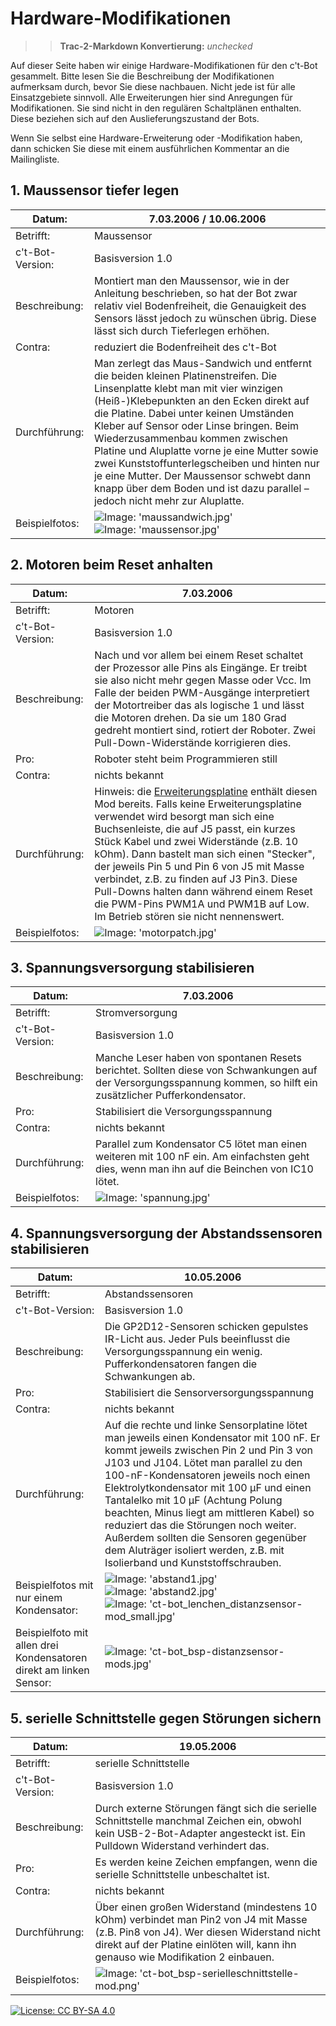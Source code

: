 # Hardware-Modifikationen

>> **Trac-2-Markdown Konvertierung:** *unchecked*

Auf dieser Seite haben wir einige Hardware-Modifikationen für den c't-Bot gesammelt. Bitte lesen Sie die Beschreibung der Modifikationen aufmerksam durch, bevor Sie diese nachbauen. Nicht jede ist für alle Einsatzgebiete sinnvoll. Alle Erweiterungen hier sind Anregungen für Modifikationen. Sie sind nicht in den regulären Schaltplänen enthalten. Diese beziehen sich auf den Auslieferungszustand der Bots.

Wenn Sie selbst eine Hardware-Erweiterung oder -Modifikation haben, dann schicken Sie diese mit einem ausführlichen Kommentar an die Mailingliste.

## 1. Maussensor tiefer legen

|Datum: | 7.03.2006 / 10.06.2006 |
|---|---|
|Betrifft:| Maussensor|
|c't-Bot-Version:| Basisversion 1.0|
|Beschreibung:|Montiert man den Maussensor, wie in der Anleitung beschrieben, so hat der Bot zwar relativ viel Bodenfreiheit, die Genauigkeit des Sensors lässt jedoch zu wünschen übrig. Diese lässt sich durch Tieferlegen erhöhen.|
|Contra:| reduziert die Bodenfreiheit des c't-Bot|
|Durchführung:|Man zerlegt das Maus-Sandwich und entfernt die beiden kleinen Platinenstreifen. Die Linsenplatte klebt man mit vier winzigen (Heiß-)Klebepunkten an den Ecken direkt auf die Platine. Dabei unter keinen Umständen Kleber auf Sensor oder Linse bringen. Beim Wiederzusammenbau kommen zwischen Platine und Aluplatte vorne je eine Mutter sowie zwei Kunststoffunterlegscheiben und hinten nur je eine Mutter. Der Maussensor schwebt dann knapp über dem Boden und ist dazu parallel – jedoch nicht mehr zur Aluplatte. |
|Beispielfotos:|![Image: 'maussandwich.jpg'](maussandwich.jpg) ![Image: 'maussensor.jpg'](maussensor.jpg)|

## 2. Motoren beim Reset anhalten

|Datum: | 7.03.2006 |
|---|---|
|Betrifft:|Motoren|
|c't-Bot-Version:|Basisversion 1.0|
|Beschreibung:|Nach und vor allem bei einem Reset schaltet der Prozessor alle Pins als Eingänge. Er treibt sie also nicht mehr gegen Masse oder Vcc. Im Falle der beiden PWM-Ausgänge interpretiert der Motortreiber das als logische 1 und lässt die Motoren drehen. Da sie um 180 Grad gedreht montiert sind, rotiert der Roboter. Zwei Pull-Down-Widerstände korrigieren dies.|
|Pro:|Roboter steht beim Programmieren still|
|Contra:|nichts bekannt|
|Durchführung:|Hinweis: die [Erweiterungsplatine](../ct-Bot-Erweiterung/ct-Bot-Erweiterung.md) enthält diesen Mod bereits. Falls keine Erweiterungsplatine verwendet wird besorgt man sich eine Buchsenleiste, die auf J5 passt, ein kurzes Stück Kabel und zwei Widerstände (z.B. 10 kOhm). Dann bastelt man sich einen "Stecker", der jeweils Pin 5 und Pin 6 von J5 mit Masse verbindet, z.B. zu finden auf J3 Pin3. Diese Pull-Downs halten dann während einem Reset die PWM-Pins PWM1A und PWM1B auf Low. Im Betrieb stören sie nicht nennenswert.|
|Beispielfotos:|![Image: 'motorpatch.jpg'](motorpatch.jpg)|

## 3. Spannungsversorgung stabilisieren

|Datum: | 7.03.2006 |
|---|---|
|Betrifft:|Stromversorgung|
|c't-Bot-Version:|Basisversion 1.0|
|Beschreibung:|Manche Leser haben von spontanen Resets berichtet. Sollten diese von Schwankungen auf der Versorgungsspannung kommen, so hilft ein zusätzlicher Pufferkondensator. |
|Pro:|Stabilisiert die Versorgungsspannung|
|Contra:|nichts bekannt|
|Durchführung:|Parallel zum Kondensator C5 lötet man einen weiteren mit 100 nF ein. Am einfachsten geht dies, wenn man ihn auf die Beinchen von IC10 lötet.|
|Beispielfotos:|![Image: 'spannung.jpg'](spannung.jpg) |

## 4. Spannungsversorgung der Abstandssensoren stabilisieren

|Datum: | 10.05.2006 |
|---|---|
|Betrifft:|Abstandssensoren|
|c't-Bot-Version:|Basisversion 1.0|
|Beschreibung:|Die GP2D12-Sensoren schicken gepulstes IR-Licht aus. Jeder Puls beeinflusst die Versorgungsspannung ein wenig. Pufferkondensatoren fangen die Schwankungen ab. |
|Pro:|Stabilisiert die Sensorversorgungsspannung|
|Contra:|nichts bekannt|
|Durchführung:|Auf die rechte und linke Sensorplatine lötet man jeweils einen Kondensator mit 100 nF. Er kommt jeweils zwischen Pin 2 und Pin 3 von J103 und J104. Lötet man parallel zu den 100-nF-Kondensatoren jeweils noch einen Elektrolytkondensator mit 100 µF und einen Tantalelko mit 10 µF (Achtung Polung beachten, Minus liegt am mittleren Kabel) so  reduziert das die Störungen noch weiter. Außerdem sollten die Sensoren gegenüber dem Aluträger isoliert werden, z.B. mit Isolierband und Kunststoffschrauben.|
|Beispielfotos mit nur einem Kondensator:|![Image: 'abstand1.jpg'](abstand1.jpg)![Image: 'abstand2.jpg'](abstand2.jpg)![Image: 'ct-bot_lenchen_distanzsensor-mod_small.jpg'](ct-bot_lenchen_distanzsensor-mod_small.jpg)|
|Beispielfoto mit allen drei Kondensatoren direkt am linken Sensor:|![Image: 'ct-bot_bsp-distanzsensor-mods.jpg'](ct-bot_bsp-distanzsensor-mods.jpg)|

## 5. serielle Schnittstelle gegen Störungen sichern

|Datum: | 19.05.2006 |
|---|---|
|Betrifft:|serielle Schnittstelle|
|c't-Bot-Version:|Basisversion 1.0|
|Beschreibung:|Durch externe Störungen fängt sich die serielle Schnittstelle manchmal Zeichen ein, obwohl kein USB-2-Bot-Adapter angesteckt ist. Ein Pulldown Widerstand verhindert das.|
|Pro:|Es werden keine Zeichen empfangen, wenn die serielle Schnittstelle unbeschaltet ist.|
|Contra:|nichts bekannt|
|Durchführung:|Über einen großen Widerstand (mindestens 10 kOhm) verbindet man Pin2 von J4 mit Masse (z.B. Pin8 von J4). Wer diesen Widerstand nicht direkt auf der Platine einlöten will, kann ihn genauso wie Modifikation 2 einbauen.|
|Beispielfotos:|![Image: 'ct-bot_bsp-serielleschnittstelle-mod.png'](ct-bot_bsp-serielleschnittstelle-mod.png)|

[![License: CC BY-SA 4.0](../../License.svg)](https://creativecommons.org/licenses/by-sa/4.0/)
